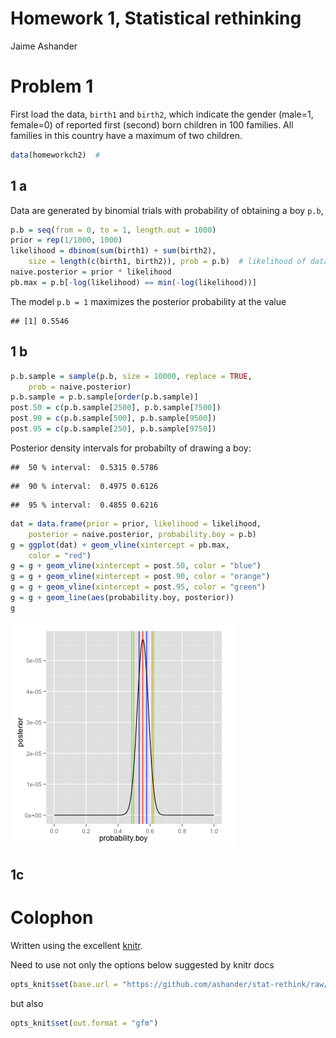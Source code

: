 # Homework 1, Statistical rethinking
 Jaime Ashander






# Problem 1  

First load the data, `birth1` and `birth2`, which indicate the gender (male=1, female=0) of reported first (second) born children in 100 families.
All families in this country have a maximum of two children.

```r
data(homeworkch2)  #
```



## 1 a

  Data are generated by binomial trials with probability of obtaining a boy `p.b`, 

```r
p.b = seq(from = 0, to = 1, length.out = 1000)
prior = rep(1/1000, 1000)
likelihood = dbinom(sum(birth1) + sum(birth2), 
    size = length(c(birth1, birth2)), prob = p.b)  # likelihood of data given 1000 models (binomial success parameter)
naive.posterior = prior * likelihood
pb.max = p.b[-log(likelihood) == min(-log(likelihood))]
```



  The model `p.b = 1` maximizes the posterior probability at the value

```
## [1] 0.5546
```




## 1 b

```r
p.b.sample = sample(p.b, size = 10000, replace = TRUE, 
    prob = naive.posterior)
p.b.sample = p.b.sample[order(p.b.sample)]
post.50 = c(p.b.sample[2500], p.b.sample[7500])
post.90 = c(p.b.sample[500], p.b.sample[9500])
post.95 = c(p.b.sample[250], p.b.sample[9750])
```



Posterior density intervals for probabilty of drawing a boy:
  
```
##  50 % interval:  0.5315 0.5786 
```
```
##  90 % interval:  0.4975 0.6126 
```
```
##  95 % interval:  0.4855 0.6216 
```



```r
dat = data.frame(prior = prior, likelihood = likelihood, 
    posterior = naive.posterior, probability.boy = p.b)
g = ggplot(dat) + geom_vline(xintercept = pb.max, 
    color = "red")
g = g + geom_vline(xintercept = post.50, color = "blue")
g = g + geom_vline(xintercept = post.90, color = "orange")
g = g + geom_vline(xintercept = post.95, color = "green")
g = g + geom_line(aes(probability.boy, posterior))
g
```
![plot of chunk prob1a_fig](https://github.com/ashander/stat-rethink/raw/master/prob1a_fig.png)


## 1c

  
# Colophon 

Written using the excellent [knitr](http://yihui.github.com/knitr/).

Need to use not only the options below suggested by knitr docs

```r
opts_knit$set(base.url = "https://github.com/ashander/stat-rethink/raw/master/")
```



but also 

```r
opts_knit$set(out.format = "gfm")
```



